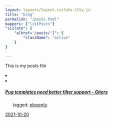 ```yaml
---
layout: layouts/layout.sizlate.11ty.js
title: "blog"
permalink: "/posts.html"
mappers: ["listPosts"]
"sizlate": {
    "a[href='/posts/']": {
        "className": "active"
    }
}

---
```

This is my posts file 


<nav class="recent-posts"><li class="section link">
<li>
    <a class="link" target="_blank" href="https://giters.com/11ty/eleventy/issues/1523">
        <h5>
            <img class="favIcon"><span class="title">Pug templates need better filter support - Giters</span>
        </h5>
    </a>
    <ul class="tags">
        <span>tagged:</span>
        <a class="button tag" href="/tags/eleventy/index.html">eleventy</a>
    </ul>
    <a class="created" href="/2021-10-20/index.html">2021-10-20</a>
</li></nav>
